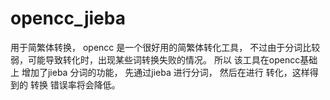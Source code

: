 # opencc_jieba

用于简繁体转换， opencc 是一个很好用的简繁体转化工具， 不过由于分词比较弱，可能导致转化时，出现某些词转换失败的情况。
所以 该工具在opencc基础上 增加了jieba 分词的功能， 先通过jieba 进行分词， 然后在进行 转化，这样得到的 转换 错误率将会降低。
